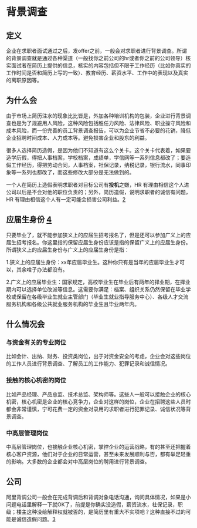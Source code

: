 # 背景调查

## 定义

企业在求职者面试通过之后，发offer之前，一般会对求职者进行背景调查。所谓的背景调查就是通过各种渠道（一般找你之前公司的hr或者你之前的公司领导）核实面试者在简历上提供的信息，核实的内容包括但不限于工作经历（比如你真实的工作时间是否和简历上写的一致）、教育经历、薪资水平、工作中的表现以及真实的离职原因等。

## 为什么会

由于市场上简历注水的现象比比皆是，外加各种培训机构的包装，企业进行背景调查也是为了规避用人风险，这种风险包括胜任力风险、法律风险、职业操守风险和成本风险，而一份完善的员工背景调查报告，可以为企业节省不必要的花销，降低企业招聘时间成本、人力成本等。避免损害企业和股东的利益。

很多人选择简历造假，是因为他们不知道有这么个关卡。这个关卡代表着，如果要造学历假，得把人事档案，学校档案，成绩单，学信网等一系列信息都改了；要造假工作经历，得把劳动合同，人事档案，社保记录，纳税记录，银行流水，同事印象等一系列也都改了，而这些修改大部分是无法做到的。

一个人在简历上造假表明求职者对目标公司有**投机**之嫌，HR 有理由相信这个人进公司以后是不会对他的职位负责的；另外，简历造假，说明求职者的诚信有问题，HR 有理由相信这个人有一定可能会损害公司利益。[2]

## 应届生身份 [4]

只要毕业了，就不能参加狭义上的应届生招考报名了，但是还可以参加广义上的应届生招考报名。你这里指的保留应届生身份应该是指的保留广义上的应届生身份。所谓狭义上的应届生身份与广义上的应届生身份是指：

1.狭义上的应届生身份：xx年应届毕业生。这种你只有是当年的应届毕业生才可以，其余啥子办法都没有。

2.广义上的应届毕业生：国家规定，高校毕业生在毕业后有两年的择业期，在择业期内可以选择单位改派等信息。这需要你满足：档案、组织关系仍然保留在毕业学校或保留在各级毕业生就业主管部门（毕业生就业指导服务中心）、各级人才交流服务机构和各级公共就业服务机构的毕业生且毕业两年内。

## 什么情况会

### 与资金有关的专业岗位

比如会计、出纳、财务、投资类岗位，出于对资金安全的考虑，企业会对这些岗位的工作人员进行背景调查、了解员工的工作能力、犯罪记录和诚信情况。

### 接触的核心机密的岗位

比如产品经理、产品总监、技术总监、架构师等。这些人一般可以接触企业的核心机密，核心机密是企业的核心竞争力，企业对这样的岗位，企业在招聘这些人员时都会非常谨慎，宁可花费一定的资金对录用的求职者进行犯罪记录、诚信状况等背景调查。

### 中高层管理岗位

中高层管理岗位，也接触企业核心机密，掌控企业的运营战略，有的甚至还把握着核心客户资源，他们对于企业的日常运营，甚至未来发展顺利与否，都有举足轻重的影响。大多数的企业都会对中高层岗位的聘用进行背景调查。

## 公司

阿里背调公司一般会在完成背调后和背调对象电话沟通，询问具体情况，如果是小问题电话里解释一下就OK了，前提是你确实没造假，薪资流水，社保记录，职级；楼主这种没给解释权就被否的，是简历里有重大不实项吧？这种直接不过的可能是诚信造假问题。[3]

[1]: http://dadaghp.com/index/index/article_detail/id/18.html
[2]: https://www.zhihu.com/collection/618263456
[3]: https://www.linkedin.com/pulse/%25E9%2598%25BF%25E9%2587%258C%25E5%25B7%25B4%25E5%25B7%25B4%25E8%2583%258C%25E6%2599%25AF%25E8%25B0%2583%25E6%259F%25A5%25E6%259C%2589%25E5%25A4%259A%25E4%25B8%25A5%25E8%25AF%259A%25E4%25BF%25A1%25E5%2587%25BA%25E9%2597%25AE%25E9%25A2%2598%25E5%258F%25AF%25E8%2583%25BD%25E4%25BC%259A%25E4%25B8%258A%25E9%25BB%2591%25E5%2590%258D%25E5%258D%2595-%25E4%25B8%2580%25E6%25A3%25AE-%25E9%2592%25B1/?trackingId=%2B71s%2BphBEX0aO%2BAyjYm9iw%3D%3D
[4]: https://www.zhihu.com/question/459478265/answer/1886663297
